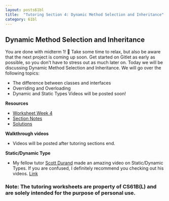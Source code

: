 ```yaml
---
layout: posts61bl
title:  "Tutoring Section 4: Dynamic Method Selection and Inheritance"
category: 61bl
---
```


## Dynamic Method Selection and Inheritance

You are done with midterm 1! 🎉 Take some time to relax, but also be aware that the next project is coming up soon. Get started on Gitlet as early as possible, so you don't have to stress out as much later on. Today we will be discussing Dynamic Method Selection and Inheritance.
We will go over the following topics:
- The difference between classes and interfaces
- Overriding and Overloading
- Dynamic and Static Types
Videos will be posted soon!

**Resources**
- [Worksheet Week 4](/assets/docs/Worksheet4.pdf)
- [Section Notes](/)
- [Solutions](/)

**Walkthrough videos**
- Videos will be posted after tutoring sections end.

**Static/Dynamic Type**
- My fellow tutor [Scott Durand](mailto:sdurand543@berkeley.edu) made an amazing video on Static/Dynamic Types. If you are confused, I definitely recommend you checking out his videos. [Link](https://www.youtube.com/watch?v=FML84mwrcSE&list=PLDMWsWbBOBRKf_Ze-TRX_uvEVuvOI0mbK&index=6&t=0s)



### Note: The tutoring worksheets are property of CS61B(L) and are solely intended for the purpose of personal use.
